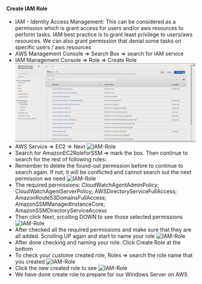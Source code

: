 #### Create IAM Role
- IAM - Identity Access Management: This can be considered as a permission which is grant access for users and/or aws resources to perform tasks. IAM best practice is to grant least privilege to users/aws resources. We can also grant permission that denial some tasks on specific users / aws resources
- AWS Management Console => Search Box => search for IAM service 
- IAM Management Console => Role => Create Role
   ![IAM-Role](Windows-On-AWS-Basic/images/iam-1.jpg)
- AWS Service => EC2 => Next
   ![IAM-Role](../images/images/iam-2.jpg)
- Search for AmazonEC2RoleforSSM => mark the box. Then continue to search for the rest of following roles:
- Remember to delete the found-out permission before to continue to search again. If not, it will be conflicted and cannot search out the next permission we need
  ![IAM-Role](../images/images/iam-3.jpg)
- The required permissions:
  CloudWatchAgentAdminPolicy; 
  CloudWatchAgentServerPolicy; 
  AWSDirectoryServiceFullAccess; 
  AmazonRoute53DomainsFullAccess; 
  AmazonSSMManagedInstanceCore; 
  AmazonSSMDirectoryServiceAccess
- Then click Next, srcolling DOWN to see those selected permissions
  ![IAM-Role](../images/images/iam-4.jpg)
- After checked all the required permiosions and make sure that they are all added. Scrolling UP again and start to name your role
  ![IAM-Role](../images/images/iam-5.jpg)
- After done checking and naming your role. Click Create Role at the bottom
- To check your custome created role, Roles => search the role name that you created
  ![IAM-Role](../images/images/iam-6.jpg)
- Click the new created role to see
  ![IAM-Role](..../images/images/iam-7.jpg)
- We have done create role to prepare for our Windows Server on AWS
  
